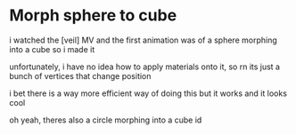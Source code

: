 # Morph sphere to cube

i watched the [veil] MV and the first animation was of a sphere morphing into a cube so i made it

unfortunately, i have no idea how to apply materials onto it, so rn its just a bunch of vertices that change position

i bet there is a way more efficient way of doing this but it works and it looks cool

oh yeah, theres also a circle morphing into a cube id
